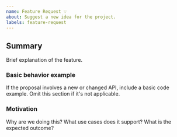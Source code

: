 ```yaml
---
name: Feature Request 💡
about: Suggest a new idea for the project.
labels: feature-request
---
```


<!--
  Please fill out each section as best you can, just a few words is fine. The issue ticket is intended to open/begin the conversation.

  Useful Links:
  - How to Contribute: hhttps://github.com/Pand-Aid/pandaid-api/docs/development/contributing.md
  - How to File an Issue: https://github.com/Pand-Aid/pandaid-api/docs/development/how-to-file-issue.md/

  Before opening a new issue, please search existing issues:  https://github.com/Pand-Aid/pandaid-api/issues

-->

## Summary

Brief explanation of the feature.

### Basic behavior example

If the proposal involves a new or changed API, include a basic code example. Omit this section if it's not applicable.

### Motivation

Why are we doing this? What use cases does it support? What is the expected outcome?
